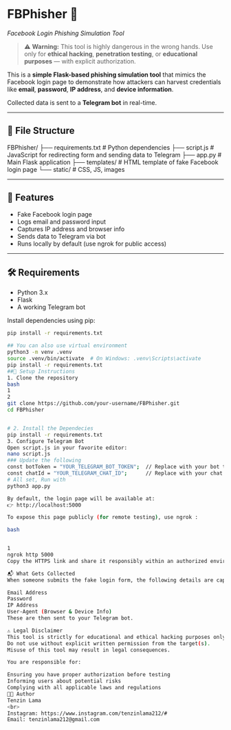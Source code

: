 # FBPhisher 🔐  
*Facebook Login Phishing Simulation Tool*

> ⚠️ **Warning:** This tool is highly dangerous in the wrong hands. Use only for **ethical hacking**, **penetration testing**, or **educational purposes** — with explicit authorization.

This is a **simple Flask-based phishing simulation tool** that mimics the Facebook login page to demonstrate how attackers can harvest credentials like **email**, **password**, **IP address**, and **device information**.

Collected data is sent to a **Telegram bot** in real-time.

---

## 📁 File Structure
FBPhisher/
├── requirements.txt # Python dependencies
├── script.js # JavaScript for redirecting form and sending data to Telegram
├── app.py # Main Flask application
├── templates/ # HTML template of fake Facebook login page
└── static/ # CSS, JS, images



---

## 🧪 Features

- Fake Facebook login page
- Logs email and password input
- Captures IP address and browser info
- Sends data to Telegram via bot
- Runs locally by default (use ngrok for public access)

---

## 🛠️ Requirements

- Python 3.x
- Flask
- A working Telegram bot

Install dependencies using pip:

```bash
pip install -r requirements.txt

## You can also use virtual environment
python3 -m venv .venv
source .venv/bin/activate  # On Windows: .venv\Scripts\activate
pip install -r requirements.txt
##🧩 Setup Instructions
1. Clone the repository
bash
1
2
git clone https://github.com/your-username/FBPhisher.git 
cd FBPhisher


# 2. Install the Dependecies
pip install -r requirements.txt
3. Configure Telegram Bot
Open script.js in your favorite editor:
nano script.js
### Update the following
const botToken = "YOUR_TELEGRAM_BOT_TOKEN";  // Replace with your bot token
const chatId = "YOUR_TELEGRAM_CHAT_ID";      // Replace with your chat ID
# All set, Run with
python3 app.py

By default, the login page will be available at:
👉 http://localhost:5000

To expose this page publicly (for remote testing), use ngrok :

bash


1
ngrok http 5000
Copy the HTTPS link and share it responsibly within an authorized environment.

📬 What Gets Collected
When someone submits the fake login form, the following details are captured:

Email Address
Password
IP Address
User-Agent (Browser & Device Info)
These are then sent to your Telegram bot.

⚠️ Legal Disclaimer
This tool is strictly for educational and ethical hacking purposes only.
Do not use without explicit written permission from the target(s).
Misuse of this tool may result in legal consequences. 

You are responsible for:

Ensuring you have proper authorization before testing
Informing users about potential risks
Complying with all applicable laws and regulations
🧑‍💻 Author
Tenzin Lama
<br>
Instagram: https://www.instagram.com/tenzinlama212/#
Email: tenzinlama212@gmail.com




